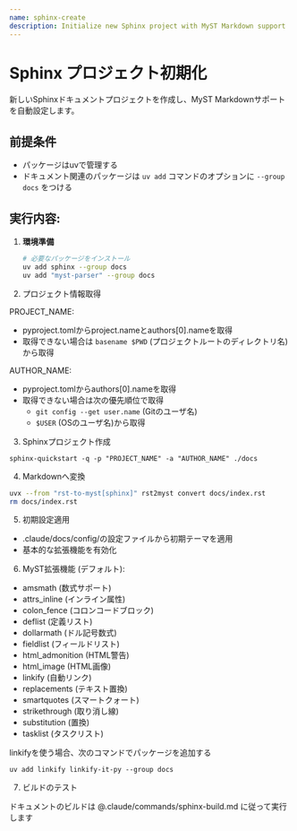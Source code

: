 ```yaml
---
name: sphinx-create
description: Initialize new Sphinx project with MyST Markdown support
---
```


# Sphinx プロジェクト初期化

新しいSphinxドキュメントプロジェクトを作成し、MyST Markdownサポートを自動設定します。

## 前提条件

- パッケージはuvで管理する
- ドキュメント関連のパッケージは `uv add` コマンドのオプションに `--group docs` をつける

## 実行内容:

1. **環境準備**
   ```bash
   # 必要なパッケージをインストール
   uv add sphinx --group docs
   uv add "myst-parser" --group docs

2. プロジェクト情報取得

PROJECT_NAME:

- pyproject.tomlからproject.nameとauthors[0].nameを取得
- 取得できない場合は `basename $PWD` (プロジェクトルートのディレクトリ名)から取得

AUTHOR_NAME:

- pyproject.tomlからauthors[0].nameを取得
- 取得できない場合は次の優先順位で取得
  - `git config --get user.name` (Gitのユーザ名)
  - `$USER` (OSのユーザ名)から取得

3. Sphinxプロジェクト作成

`sphinx-quickstart -q -p "PROJECT_NAME" -a "AUTHOR_NAME" ./docs`

4. Markdownへ変換

```bash
uvx --from "rst-to-myst[sphinx]" rst2myst convert docs/index.rst
rm docs/index.rst
```

5. 初期設定適用

- .claude/docs/config/の設定ファイルから初期テーマを適用
- 基本的な拡張機能を有効化

6. MyST拡張機能 (デフォルト):

- amsmath (数式サポート)
- attrs_inline (インライン属性)
- colon_fence (コロンコードブロック)
- deflist (定義リスト)
- dollarmath (ドル記号数式)
- fieldlist (フィールドリスト)
- html_admonition (HTML警告)
- html_image (HTML画像)
- linkify (自動リンク)
- replacements (テキスト置換)
- smartquotes (スマートクォート)
- strikethrough (取り消し線)
- substitution (置換)
- tasklist (タスクリスト)

linkifyを使う場合、次のコマンドでパッケージを追加する

`uv add linkify linkify-it-py --group docs`

7. ビルドのテスト

ドキュメントのビルドは @.claude/commands/sphinx-build.md に従って実行します